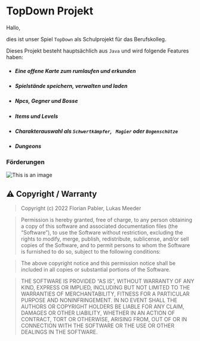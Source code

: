 # TopDown Projekt

Hallo, 

dies ist unser Spiel `TopDown` als Schulprojekt für das Berufskolleg.

Dieses Projekt besteht hauptsächlich aus `Java` und wird folgende Features haben:

- ##### Eine offene Karte zum rumlaufen und erkunden
- ##### Spielstände speichern, verwalten und laden
- ##### Npcs, Gegner und Bosse
- ##### Items und Levels
- ##### Charakterauswahl als `Schwertkämpfer`, ` Magier` oder `Bogenschütze`
- ##### Dungeons


### Förderungen
![This is an image](https://www.gws-loerrach.de/templates/webezeheh/logo.png)


## ⚠️ Copyright / Warranty

> Copyright (c) 2022 Florian Pabler, Lukas Meeder

> Permission is hereby granted, free of charge, to any person obtaining a copy of this software and associated documentation files (the “Software”), to use the Software without restriction, excluding the rights to modify, merge, publish, redistribute, sublicense, and/or sell copies of the Software, and to permit     persons  to whom the Software is furnished to do so, subject to the following conditions:

> The above copyright notice and this permission notice shall be included in all copies or substantial portions of the Software.

> THE SOFTWARE IS PROVIDED “AS IS”, WITHOUT WARRANTY OF ANY KIND, EXPRESS OR IMPLIED, INCLUDING BUT NOT LIMITED TO THE WARRANTIES OF MERCHANTABILITY, FITNESS  FOR A PARTICULAR PURPOSE AND NONINFRINGEMENT. IN NO EVENT SHALL THE AUTHORS OR COPYRIGHT HOLDERS BE LIABLE FOR ANY CLAIM, DAMAGES OR OTHER LIABILITY, WHETHER IN AN ACTION OF CONTRACT, TORT OR OTHERWISE, ARISING FROM, OUT OF OR IN CONNECTION WITH THE SOFTWARE OR THE USE OR OTHER DEALINGS IN THE SOFTWARE. 
